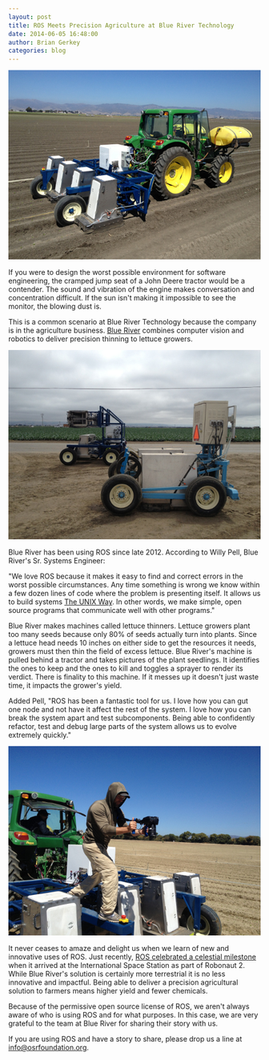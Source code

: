 ```yaml
---
layout: post
title: ROS Meets Precision Agriculture at Blue River Technology
date: 2014-06-05 16:48:00
author: Brian Gerkey
categories: blog
---
```


![Blueriver lettuce thinner](/images/blog_images/blueriver-1.jpg)

If you were to design the worst possible environment for software engineering, the cramped jump seat of a John Deere tractor would be a contender.
The sound and vibration of the engine makes conversation and concentration difficult. If the sun isn't making it impossible to see the monitor, the blowing dust is.

This is a common scenario at Blue River Technology because the company is in the agriculture business.
[Blue River](http://www.bluerivert.com/) combines computer vision and robotics to deliver precision thinning to lettuce growers.

![Blueriver lettuce thinner](/images/blog_images/blueriver-2.jpg)

Blue River has been using ROS since late 2012.
According to Willy Pell, Blue River's Sr. Systems Engineer:

"We love ROS because it makes it easy to find and correct errors in the worst possible circumstances. Any time something is wrong we know within a few dozen lines of code where the problem is presenting itself. It allows us to build systems <a href="http://en.wikipedia.org/wiki/Unix_philosophy">The UNIX Way</a>.  In other words, we make simple, open source programs that communicate well with other programs."

Blue River makes machines called lettuce thinners.
Lettuce growers plant too many seeds because only 80% of seeds actually turn into plants.
Since a lettuce head needs 10 inches on either side to get the resources it needs, growers must then thin the field of excess lettuce.
Blue River's machine is pulled behind a tractor and takes pictures of the plant seedlings.
It identifies the ones to keep and the ones to kill and toggles a sprayer to render its verdict.
There is finality to this machine.
If it messes up it doesn't just waste time, it impacts the grower's yield.

Added Pell, "ROS has been a fantastic tool for us. I love how you can gut one node and not have it affect the rest of the system. I love how you can break the system apart and test subcomponents. Being able to confidently refactor, test and debug large parts of the system allows us to evolve extremely quickly."

![Blueriver lettuce thinner](/images/blog_images/blueriver-3.jpg)

It never ceases to amaze and delight us when we learn of new and innovative uses of ROS.
Just recently, <a href="blog/ros...launch!.html">ROS celebrated a celestial milestone</a> when it arrived at the International Space Station as part of Robonaut 2.
While Blue River's solution is certainly more terrestrial it is no less innovative and impactful.
Being able to deliver a precision agricultural solution to farmers means higher yield and fewer chemicals.

Because of the permissive open source license of ROS, we aren't always aware of who is using ROS and for what purposes.
In this case, we are very grateful to the team at Blue River for sharing their story with us.

If you are using ROS and have a story to share, please drop us a line at <a href="mailto:info@osrfoundation.org">info@osrfoundation.org</a>.
